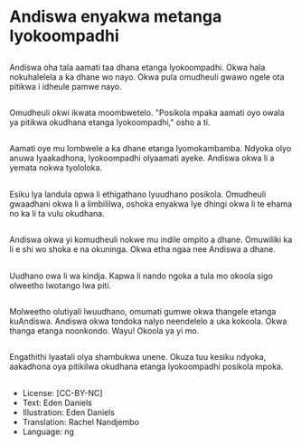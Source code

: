 # Andiswa enyakwa metanga lyokoompadhi

##
Andiswa oha tala aamati taa dhana etanga lyokoompadhi. Okwa hala nokuhalelela a ka dhane wo nayo. Okwa pula omudheuli gwawo ngele ota pitikwa i idheule pamwe nayo.

##
Omudheuli okwi ikwata moombwetelo. "Posikola mpaka aamati oyo owala ya pitikwa okudhana etanga lyokoompadhi," osho a ti.

##
Aamati oye mu lombwele a ka dhane etanga lyomokambamba. Ndyoka olyo anuwa lyaakadhona, lyokoompadhi olyaamati ayeke. Andiswa okwa li a yemata nokwa tyololoka.

##
Esiku lya landula opwa li ethigathano lyuudhano posikola. Omudheuli gwaadhani okwa li a limbililwa, oshoka enyakwa lye dhingi okwa li te ehama no ka li ta vulu okudhana.

##
Andiswa okwa yi komudheuli nokwe mu indile ompito a dhane. Omuwiliki ka li e shi wo shoka e na okuninga. Okwa etha ngaa nee Andiswa a dhane.

##
Uudhano owa li wa kindja. Kapwa li nando ngoka a tula mo okoola sigo olweetho lwotango lwa piti.

##
Molweetho olutiyali lwuudhano, omumati gumwe okwa thangele etanga kuAndiswa. Andiswa okwa tondoka nalyo neendelelo a uka kokoola. Okwa thanga etanga noonkondo. Wayu! Okoola ya yi mo.

##
Engathithi lyaatali olya shambukwa unene. Okuza tuu kesiku ndyoka, aakadhona oya pitikilwa okudhana etanga lyokoompadhi posikola mpoka.

##
* License: [CC-BY-NC]
* Text: Eden Daniels
* Illustration: Eden Daniels
* Translation: Rachel Nandjembo
* Language: ng
